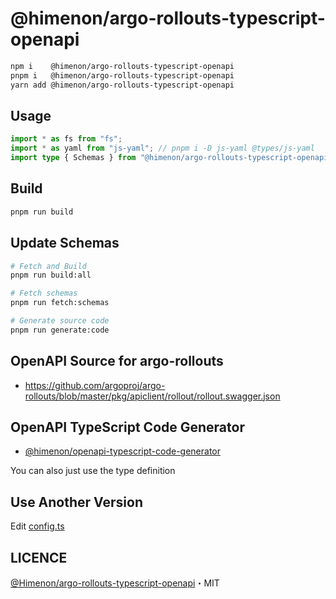 # @himenon/argo-rollouts-typescript-openapi

```bash
npm i    @himenon/argo-rollouts-typescript-openapi
pnpm i   @himenon/argo-rollouts-typescript-openapi
yarn add @himenon/argo-rollouts-typescript-openapi
```

## Usage

```ts
import * as fs from "fs";
import * as yaml from "js-yaml"; // pnpm i -D js-yaml @types/js-yaml
import type { Schemas } from "@himenon/argo-rollouts-typescript-openapi/v1.22.3";
```

## Build

```ts
pnpm run build
```

## Update Schemas

```bash
# Fetch and Build
pnpm run build:all

# Fetch schemas
pnpm run fetch:schemas

# Generate source code
pnpm run generate:code
```

## OpenAPI Source for argo-rollouts

- <https://github.com/argoproj/argo-rollouts/blob/master/pkg/apiclient/rollout/rollout.swagger.json>

## OpenAPI TypeScript Code Generator

- [@himenon/openapi-typescript-code-generator](https://github.com/Himenon/openapi-typescript-code-generator)

You can also just use the type definition

## Use Another Version

Edit [config.ts](./scripts/config.ts)

## LICENCE

[@Himenon/argo-rollouts-typescript-openapi](https://github.com/Himenon/argo-rollouts-typescript-openapi)・MIT
